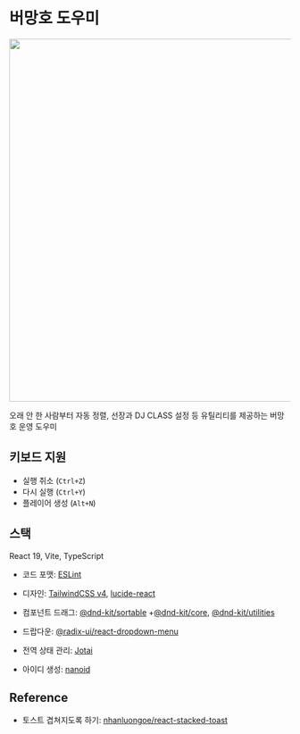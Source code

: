 # 버망호 도우미
<img src="https://github.com/user-attachments/assets/efa69e4f-1655-4184-900e-b838fd092072" width="650" />
  
오래 안 한 사람부터 자동 정렬, 선장과 DJ CLASS 설정 등 유틸리티를 제공하는 버망호 운영 도우미
## 키보드 지원
- 실행 취소 (`Ctrl+Z`)
- 다시 실행 (`Ctrl+Y`)
- 플레이어 생성 (`Alt+N`)

## 스택

React 19, Vite, TypeScript

- 코드 포맷: [ESLint](https://www.npmjs.com/package/eslint)

- 디자인: [TailwindCSS v4](https://www.npmjs.com/package/tailwindcss), [lucide-react](https://www.npmjs.com/package/lucide-react)

- 컴포넌트 드래그: [@dnd-kit/sortable](https://www.npmjs.com/package/@dnd-kit/sortable) +[@dnd-kit/core](https://www.npmjs.com/package/@dnd-kit/core), [@dnd-kit/utilities](https://www.npmjs.com/package/@dnd-kit/utilities)

- 드랍다운: [@radix-ui/react-dropdown-menu](https://www.npmjs.com/package/@radix-ui/react-dropdown-menu)

- 전역 상태 관리: [Jotai](https://www.npmjs.com/package/jotai)

- 아이디 생성: [nanoid](https://www.npmjs.com/package/nanoid)

## Reference

- 토스트 겹쳐지도록 하기: [nhanluongoe/react-stacked-toast](https://github.com/nhanluongoe/react-stacked-toast)
